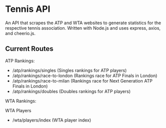 # Tennis API

An API that scrapes the ATP and WTA websites to generate statistics for the respective tennis association. Written with
Node.js and uses express, axios, and cheerio.js.

## Current Routes

ATP Rankings:

- /atp/rankings/singles (Singles rankings for ATP players)
- /atp/rankings/race-to-london (Rankings race for ATP Finals in London)
- /atp/rankings/race-to-milan (Rankings race for Next Generation ATP Finals in London)
- /atp/rankings/doubles (Doubles rankings for ATP players)

WTA Rankings:

WTA Players

- /wta/players/index (WTA player index)
